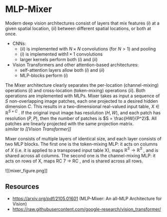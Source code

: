 # MLP-Mixer

Modern deep vision architectures consist of layers that mix features $(i)$ at a given spatial location,
$(ii)$ between different spatial locations, or both at once. 
- CNNs: 
	- $(ii)$ is implemented with $N \times N$ convolutions (for $N > 1$) and pooling
	- $(i)$ is implemented with$1 \times 1$ convolutions
	- larger kernels perform both $(i)$ and $(ii)$
- Vision Transformers and other attention-based architectures:
	- self-attention layers allow both $(i)$ and $(ii)$ 
	- MLP-blocks perform $(i)$

The Mixer architecture clearly separates the per-location (channel-mixing) operations $(i)$ and cross-location (token-mixing) operations $(ii)$. Both operations are implemented with MLPs. Mixer takes as input a sequence of $S$ non-overlapping image patches, each one projected to a desired
hidden dimension $C$. This results in a two-dimensional real-valued input table, $X \in \mathbb{R}^{S×C}$ . If the
original input image has resolution $(H, W )$, and each patch has resolution $(P, P )$, then the number of patches is $S = \frac{HW}{P^2}$. All patches are linearly projected with the same projection matrix.  
	*similar to [[Vision Transformer]]*


Mixer consists of multiple layers of identical size, and each layer consists of two MLP blocks. The first one is the token-mixing MLP: it acts on columns of $X$ (i.e. it is applied to a transposed input table X), maps $\mathbb{R}^S  \rightarrow \mathbb{R}^S$ , and is shared across all columns. The second one is the channel-mixing MLP: it
acts on rows of X, maps RC 7 → RC , and is shared across all rows.

![[mixer_figure.png]]
## Resources

- https://arxiv.org/pdf/2105.01601 (MLP-Mixer: An all-MLP Architecture for Vision)
- https://raw.githubusercontent.com/google-research/vision_transformer/
